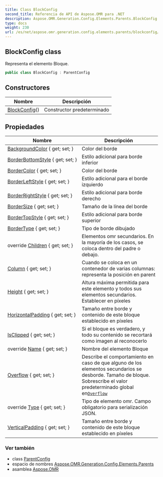```yaml
---
title: Class BlockConfig
second_title: Referencia de API de Aspose.OMR para .NET
description: Aspose.OMR.Generation.Config.Elements.Parents.BlockConfig clase. Representa el elemento Bloque.
type: docs
weight: 230
url: /es/net/aspose.omr.generation.config.elements.parents/blockconfig/
---
```

## BlockConfig class

Representa el elemento Bloque.

```csharp
public class BlockConfig : ParentConfig
```

## Constructores

| Nombre | Descripción |
| --- | --- |
| [BlockConfig](blockconfig/)() | Constructor predeterminado |

## Propiedades

| Nombre | Descripción |
| --- | --- |
| [BackgroundColor](../../aspose.omr.generation.config.elements.parents/blockconfig/backgroundcolor/) { get; set; } | Color del borde |
| [BorderBottomStyle](../../aspose.omr.generation.config.elements.parents/blockconfig/borderbottomstyle/) { get; set; } | Estilo adicional para borde inferior |
| [BorderColor](../../aspose.omr.generation.config.elements.parents/blockconfig/bordercolor/) { get; set; } | Color del borde |
| [BorderLeftStyle](../../aspose.omr.generation.config.elements.parents/blockconfig/borderleftstyle/) { get; set; } | Estilo adicional para el borde izquierdo |
| [BorderRightStyle](../../aspose.omr.generation.config.elements.parents/blockconfig/borderrightstyle/) { get; set; } | Estilo adicional para borde derecho |
| [BorderSize](../../aspose.omr.generation.config.elements.parents/blockconfig/bordersize/) { get; set; } | Tamaño de la línea del borde |
| [BorderTopStyle](../../aspose.omr.generation.config.elements.parents/blockconfig/bordertopstyle/) { get; set; } | Estilo adicional para borde superior |
| [BorderType](../../aspose.omr.generation.config.elements.parents/blockconfig/bordertype/) { get; set; } | Tipo de borde dibujado |
| override [Children](../../aspose.omr.generation.config.elements.parents/blockconfig/children/) { get; set; } | Elementos omr secundarios. En la mayoría de los casos, se coloca dentro del padre o debajo. |
| [Column](../../aspose.omr.generation.config.elements.parents/blockconfig/column/) { get; set; } | Cuando se coloca en un contenedor de varias columnas: representa la posición en parent |
| [Height](../../aspose.omr.generation.config.elements.parents/blockconfig/height/) { get; set; } | Altura máxima permitida para este elemento y todos sus elementos secundarios. Establecer en píxeles |
| [HorizontalPadding](../../aspose.omr.generation.config.elements.parents/blockconfig/horizontalpadding/) { get; set; } | Tamaño entre borde y contenido de este bloque establecido en píxeles |
| [IsClipped](../../aspose.omr.generation.config.elements.parents/blockconfig/isclipped/) { get; set; } | Si el bloque es verdadero, y todo su contenido se recortará como imagen al reconocerlo |
| override [Name](../../aspose.omr.generation.config.elements.parents/blockconfig/name/) { get; set; } | Nombre del elemento Bloque |
| [Overflow](../../aspose.omr.generation.config.elements.parents/blockconfig/overflow/) { get; set; } | Describe el comportamiento en caso de que alguno de los elementos secundarios se desborde. Tamaño de bloque. Sobrescribe el valor predeterminado global en[`Overflow`](../../aspose.omr.generation/globalpagesettings/overflow/) |
| override [Type](../../aspose.omr.generation.config.elements.parents/blockconfig/type/) { get; set; } | Tipo de elemento omr. Campo obligatorio para serialización JSON. |
| [VerticalPadding](../../aspose.omr.generation.config.elements.parents/blockconfig/verticalpadding/) { get; set; } | Tamaño entre borde y contenido de este bloque establecido en píxeles |

### Ver también

* class [ParentConfig](../../aspose.omr.generation.config/parentconfig/)
* espacio de nombres [Aspose.OMR.Generation.Config.Elements.Parents](../../aspose.omr.generation.config.elements.parents/)
* asamblea [Aspose.OMR](../../)


